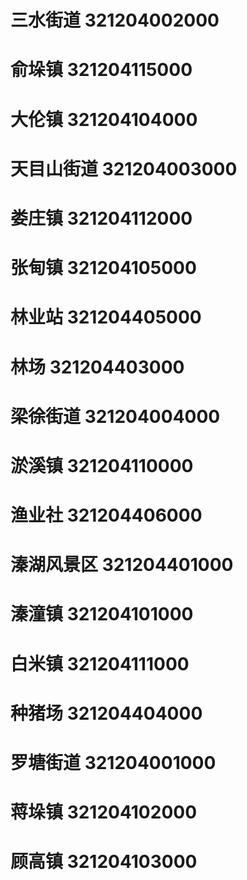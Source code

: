 # 三水街道 321204002000
# 俞垛镇 321204115000
# 大伦镇 321204104000
# 天目山街道 321204003000
# 娄庄镇 321204112000
# 张甸镇 321204105000
# 林业站 321204405000
# 林场 321204403000
# 梁徐街道 321204004000
# 淤溪镇 321204110000
# 渔业社 321204406000
# 溱湖风景区 321204401000
# 溱潼镇 321204101000
# 白米镇 321204111000
# 种猪场 321204404000
# 罗塘街道 321204001000
# 蒋垛镇 321204102000
# 顾高镇 321204103000
